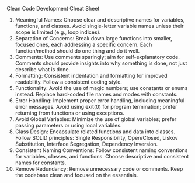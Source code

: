 Clean Code Development Cheat Sheet
1. Meaningful Names:
Choose clear and descriptive names for variables, functions, and classes.
Avoid single-letter variable names unless their scope is limited (e.g., loop indices).
2. Separation of Concerns:
Break down large functions into smaller, focused ones, each addressing a specific concern.
Each function/method should do one thing and do it well.
3. Comments:
Use comments sparingly; aim for self-explanatory code.
Comments should provide insights into why something is done, not just describe what is done.
4. Formatting:
Consistent indentation and formatting for improved readability.
Follow a consistent coding style.
5. Functionality:
Avoid the use of magic numbers; use constants or enums instead.
Replace hard-coded file names and modes with constants.
6. Error Handling:
Implement proper error handling, including meaningful error messages.
Avoid using exit(0) for program termination; prefer returning from functions or using exceptions.
7. Avoid Global Variables:
Minimize the use of global variables; prefer passing parameters or using local variables.
8. Class Design:
Encapsulate related functions and data into classes.
Follow SOLID principles: Single Responsibility, Open/Closed, Liskov Substitution, Interface Segregation, Dependency Inversion.
9. Consistent Naming Conventions:
Follow consistent naming conventions for variables, classes, and functions.
Choose descriptive and consistent names for constants.
10. Remove Redundancy:
Remove unnecessary code or comments.
Keep the codebase clean and focused on the essentials.
